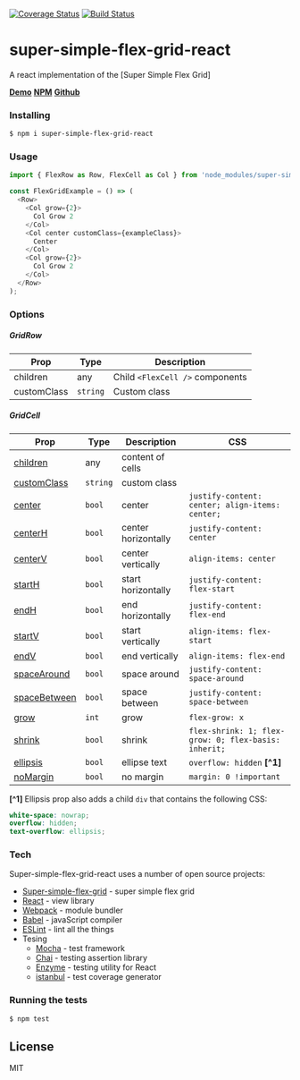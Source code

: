 [![Coverage Status](https://coveralls.io/repos/github/open-sauces/super-simple-flex-grid-react/badge.svg?branch=master)](https://coveralls.io/github/open-sauces/super-simple-flex-grid-react?branch=master) [![Build Status](https://travis-ci.org/open-sauces/super-simple-flex-grid-react.svg?branch=master)](https://travis-ci.org/open-sauces/super-simple-flex-grid-react)


# super-simple-flex-grid-react

A react implementation of the [Super Simple Flex Grid]

**[Demo]**
**[NPM]**
**[Github]**

### Installing
```sh
$ npm i super-simple-flex-grid-react
```

### Usage
```javascript
import { FlexRow as Row, FlexCell as Col } from 'node_modules/super-simple-flex-grid-react/FlexGrid';

const FlexGridExample = () => (
  <Row>
    <Col grow={2}>
      Col Grow 2
    </Col>
    <Col center customClass={exampleClass}>
      Center
    </Col>
    <Col grow={2}>
      Col Grow 2
    </Col>
  </Row>
);
```

### Options

##### GridRow
| Prop        | Type     | Description                     |
| ----------- | -------- | ------------------------------- |
| children    | any      | Child `<FlexCell />` components |
| customClass | `string` | Custom class                    |

##### GridCell
| Prop           | Type     | Description         | CSS                                                  |
| -------------- | ---------| --------------------| ---------------------------------------------------- |
| [children]     | any      | content of cells    |                                                      |
| [customClass]  | `string` | custom class        |                                                      |
| [center]       | `bool`   | center              | `justify-content: center; align-items: center;`      |
| [centerH]      | `bool`   | center horizontally | `justify-content: center`                            |
| [centerV]      | `bool`   | center vertically   | `align-items: center`                                |
| [startH]       | `bool`   | start horizontally  | `justify-content: flex-start`                        |
| [endH]         | `bool`   | end horizontally    | `justify-content: flex-end`                          |
| [startV]       | `bool`   | start vertically    | `align-items: flex-start`                            |
| [endV]         | `bool`   | end vertically      | `align-items: flex-end`                              |
| [spaceAround]  | `bool`   | space around        | `justify-content: space-around`                      |
| [spaceBetween] | `bool`   | space between       | `justify-content: space-between`                     |
| [grow]         | `int`    | grow                | `flex-grow: x`                                       |
| [shrink]       | `bool`   | shrink              | `flex-shrink: 1; flex-grow: 0; flex-basis: inherit;` |
| [ellipsis]     | `bool`   | ellipse text        | `overflow: hidden` **[^1]**                          |
| [noMargin]     | `bool`   | no margin           | `margin: 0 !important`                               |

**[^1]**  Ellipsis prop also adds a child `div` that contains the following CSS:
```scss
white-space: nowrap;
overflow: hidden;
text-overflow: ellipsis;
```

### Tech
Super-simple-flex-grid-react uses a number of open source projects:

* [Super-simple-flex-grid] - super simple flex grid
* [React] - view library
* [Webpack] - module bundler
* [Babel] - javaScript compiler
* [ESLint] - lint all the things
* Tesing
  * [Mocha] - test framework
  * [Chai] - testing assertion library
  * [Enzyme] - testing utility for React
  * [istanbul] - test coverage generator


### Running the tests
```sh
$ npm test
```

License
----

MIT

[Demo]: <https://open-sauces.github.io/super-simple-flex-grid-react/example/dist>
[NPM]: <https://www.npmjs.com/package/super-simple-flex-grid-react>
[Github]: <https://open-sauces.github.io/super-simple-flex-grid-react>


[children]: <https://open-sauces.github.io/super-simple-flex-grid-react/example/dist/#children>
[customClass]: <https://open-sauces.github.io/super-simple-flex-grid-react/example/dist/#customClass>
[center]: <https://open-sauces.github.io/super-simple-flex-grid-react/example/dist/#center>
[centerH]: <https://open-sauces.github.io/super-simple-flex-grid-react/example/dist/#centerH>
[centerV]: <https://open-sauces.github.io/super-simple-flex-grid-react/example/dist/#centerV>
[startH]: <https://open-sauces.github.io/super-simple-flex-grid-react/example/dist/#startH>
[endH]: <https://open-sauces.github.io/super-simple-flex-grid-react/example/dist/#endH>
[startV]: <https://open-sauces.github.io/super-simple-flex-grid-react/example/dist/#startV>
[endV]: <https://open-sauces.github.io/super-simple-flex-grid-react/example/dist/#endV>
[spaceAround]: <https://open-sauces.github.io/super-simple-flex-grid-react/example/dist/#spaceAround>
[spaceBetween]: <https://open-sauces.github.io/super-simple-flex-grid-react/example/dist/#spaceBetween>
[grow]: <https://open-sauces.github.io/super-simple-flex-grid-react/example/dist/#grow>
[shrink]: <https://open-sauces.github.io/super-simple-flex-grid-react/example/dist/#shrink>
[ellipsis]: <https://open-sauces.github.io/super-simple-flex-grid-react/example/dist/#ellipsis>
[noMargin]: <https://open-sauces.github.io/super-simple-flex-grid-react/example/dist/#noMargin>


[Super-simple-flex-grid]: <https://github.com/open-sauces/super-simple-flex-grid>
[React]: <https://facebook.github.io/react>
[Webpack]: <http://webpack.github.io>
[Babel]: <https://babeljs.io>
[ESLint]: <http://eslint.org>
[Mocha]: <https://mochajs.org>
[Chai]: <http://chaijs.com>
[Enzyme]: <https://github.com/airbnb/enzyme>
[istanbul]: <https://istanbul.js.org>
